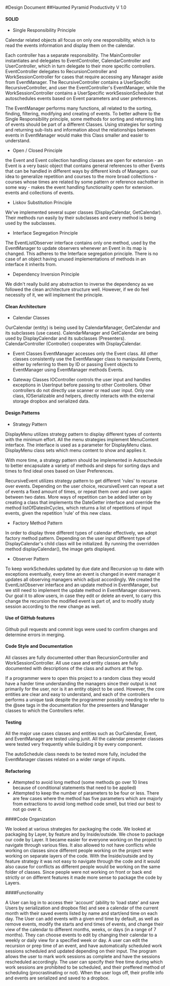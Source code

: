 #Design Document
##Haunted Pyramid Productivity V 1.0

#### SOLID

- Single Responsibility Principle

Calendar related objects all focus on only one responsibility, which is to read the events information and
display them on the calendar.

Each controller has a separate responsibility. The MainController instantiates and delegates to EventController, CalendarController
and UserController, which in turn delegate to their more specific controllers. EventController delegates to RecursionController
and WorkSessionController for cases that require accessing any Manager aside from EventManager. 
The RecursiveController contains a UserSpecific RecursiveController, and user the EventController's EventManager, 
while the WorkSessionController contains a UserSpecific workSessionScheduler that autoschedules events based on
Event parameters and user preferences.

The EventManager performs many functions, all related to the sorting, finding, filtering, modifying and creating of events. 
To better adhere to the Single Responsibility principle, some methods for sorting and returning lists of events should be 
part of a different Classes. Using strategies for sorting and returning sub-lists and information about the relationships
between events in EventManager would make this Class smaller and easier to understand.

- Open / Closed Principle

the Event and Event collection handling classes are open for extension - an Event is a very basic object that contains 
general references to other Events that can be handled in different ways by different kinds of Managers. 
our idea to generalize repetition and courses to the more broad collections - courses whose times are related 
by some pattern or reference eachother in some way - makes the event handling functionality open for extension.
events and collections of events.

- Liskov Substitution Principle

We've implemented several super classes (DisplayCalendar, GetCalendar). Their methods run easily by
their subclasses and every method is being used by the subclasses.

- Interface Segregation Principle

The EventListObserver interface contains only one method, used by the EventManager to update observers whenever an Event 
in its map is changed. This adheres to the Interface segregation principle. There is no case of an object having unused
implementations of methods in an interface it inherits from.

- Dependency Inversion Principle

We didn't really build any abstraction to inverse the dependency as we followed the clean architecture
structure well. However, if we do feel necessity of it, we will implement the principle.


#### Clean Architecture

- Calendar Classes 

OurCalendar (entity) is being used by CalendarManager, GetCalendar and its subclasses (use cases).
CalendarManager and GetCalendar are being used by DisplayCalendar and its subclasses (Presenters).
CalendarController (Controller) cooperates with DisplayCalendar.
 

- Event Classes
EventManager accesses only the Event class. All other classes consistently use the EventManager class
to manipulate Events, either by referring to them by ID or passing Event objects to EventManager using 
EventManager methods Events. 

- Gateway Classes
IOController controls the user input and handles exceptions in UserInput before passing to other Controllers. Other 
controllers do not directly use scanner or read user input.
Only one class, IOSerializable and helpers, directly interacts with the external storage dropbox and serialized data.

#### Design Patterns

- Strategy Pattern

DisplayMenu utilizes strategy pattern to display different types of contents with the minimum effort.
All the menu strategies implement MenuContent interface. The interface is used as a parameter for DisplayMenu class. 
DisplayMenu class sets which menu content to show and applies it.

With more time, a strategy pattern should be implemented in Autoschedule to better encapsulate a variety
of methods and steps for sorting days and times to find ideal ones based on User Preferences.

RecursiveEvent utilizes strategy pattern to get different 'rules' to recurse over events. Depending on the user 
choice, recursiveEvent can repeat a set of events a fixed amount of times, or repeat them over and over again between
two dates. More ways of repetition can be added latter on by creating a class that implements the DateGetter interface
and override the method listOfDatesInCycles, which returns a list of repetitions of input events, given the repetition 
'rule' of this new class.

- Factory Method Pattern

In order to display three different types of calendar effectively, we adopt factory method pattern.
Depending on the user input different type of DisplayCalendar's child class will be initialized.
By running the overridden method displayCalendar(), the image gets displayed.

- Observer Pattern

To keep workSchedules updated by due date and Recursion up to date with exceptions eventually, every time an event is 
changed in event manager it updates all observing managers which adjust accordingly.
We created the EventListObserver interface and an update method in EventManager, but we still need to implement the 
update method in EventManager observers. Our goal it to allow users, in case they edit or delete an event, to carry
this change the recursion the modified event is part of, and to modify study session according to the new change as
well.

#### Use of GitHub features

Github pull requests and commit logs were used to confirm changes and determine errors in merging.

#### Code Style and Documentation

All classes are fully documented other than RecursionController and WorkSessionController.
All use case and entity classes are fully documented with descriptions of the class and authors at
the top. 

If a programmer were to open this project to a random class they would have a harder time understanding
the managers since their output is not primarily for the user, nor is it an entity object to be used. However, the 
core entities are clear and easy to understand, and each of the controllers performs a unique task despite the 
programmer possibly needing to refer to the @see tags in the documentation for the presenters and Manager classes
to which the Controllers refer.

#### Testing

All the major use cases classes and entities such as OurCalendar, Event, and EventManager are tested using
junit.
All the calendar presenter classes were tested very frequently while building it by every component. 

The autoSchedule class needs to be tested more fully, included the EventManager classes related on a wider range of 
inputs.

#### Refactoring

- Attempted to avoid long method (some methods go over 10 lines because of conditional statements 
that need to be applied)
- Attempted to keep the number of parameters to be four or less. There are few cases where the method 
has five parameters which are majorly from extractions to avoid long method code smell, 
but tried our best to not go over it.

####Code Organization

We looked at various strategies for packaging the code. We looked at packaging by 
Layer, by feature and by Inside/outside. We chose to package our code by Layer. It 
became easier for everyone working on the project to navigate through various files. 
It also allowed to not have conflicts while working on classes since different people
working on the project were working on separate layers of the code. With the 
Inside/outside and by feature strategy it was not easy to navigate through the code 
and it would also cause for conflicts as different people would be working on the same 
folder of classes. Since people were not working on front or back end strictly or on 
different features it made more sense to package the code by Layers.

####Functionality

A User can log in to access their 'account' (ability to 'load state' and save Users by serialization and dropbox file) 
and see a calendar of the current month with their saved events listed by
name and start/end time on each day. The User can add events with a given end time by default, as well as remove events, 
modify the starts and end times of events, and change their view of the calendar to different months, weeks, or days
(in a range of 7 months). They can choose events to edit by changing their calendar
to a weekly or daily view for a specified week or day. A user can edit the recursion or 
prep time of an event, and have automatically scheduled work sessions scheduled and updated
depending on their input. The program allows the user to mark work sessions as complete
and have the sessions rescheduled accordingly. The user can specify their free time during which work sessions
are prohibited to be scheduled, and their preffered method of scheduling (procrastinating or not).
When the user logs off, their profile info and events are serialized and saved to a dropbox. 
